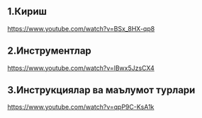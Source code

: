 ## 1.Кириш 
https://www.youtube.com/watch?v=BSx_8HX-qp8

## 2.Инструментлар
https://www.youtube.com/watch?v=lBwx5JzsCX4

## 3.Инструкциялар ва маълумот турлари
https://www.youtube.com/watch?v=qpP9C-KsA1k